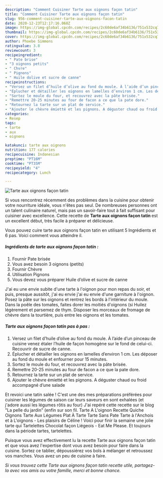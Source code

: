 ```yaml
---
description: "Comment Cuisiner Tarte aux oignons façon tatin"
title: "Comment Cuisiner Tarte aux oignons façon tatin"
slug: 956-comment-cuisiner-tarte-aux-oignons-facon-tatin
date: 2020-12-23T12:17:16.068Z
image: https://img-global.cpcdn.com/recipes/2c60de6af34b6136/751x532cq70/tarte-aux-oignons-facon-tatin-photo-principale-de-la-recette.jpg
thumbnail: https://img-global.cpcdn.com/recipes/2c60de6af34b6136/751x532cq70/tarte-aux-oignons-facon-tatin-photo-principale-de-la-recette.jpg
cover: https://img-global.cpcdn.com/recipes/2c60de6af34b6136/751x532cq70/tarte-aux-oignons-facon-tatin-photo-principale-de-la-recette.jpg
author: Phoebe Simmons
ratingvalue: 3.8
reviewcount: 3
recipeingredient:
- " Pate brise"
- "3 oignons petits"
- " Chvre"
- " Pignons"
- " Huile dolive et sucre de canne"
recipeinstructions:
- "Versez un filet d’huile d’olive au fond du moule. À l’aide d’un pinceau de cuisine venez étaler l’huile de façon homogène sur le fond de celui-ci. Recouvrir de sucre de canne."
- "Éplucher et détailler les oignons en lamelles d’environ 1 cm. Les déposer au fond du moule et enfourner pour 15 minutes."
- "Sortez le moule du four, et recouvrez avec la pâte brisée."
- "Remettre 20-25 minutes au four de facon a ce que la pate dore."
- "Retournez la tarte sur un plat de service."
- "Ajouter le chèvre émietté et les pignons. A déguster chaud ou froid accompagné d’une salade"
categories:
- Resep
tags:
- tarte
- aux
- oignons

katakunci: tarte aux oignons 
nutrition: 177 calories
recipecuisine: Indonesian
preptime: "PT16M"
cooktime: "PT35M"
recipeyield: "4"
recipecategory: Lunch

---
```



![Tarte aux oignons façon tatin](https://img-global.cpcdn.com/recipes/2c60de6af34b6136/751x532cq70/tarte-aux-oignons-facon-tatin-photo-principale-de-la-recette.jpg)

Si vous rencontrez récemment des problèmes dans la cuisine pour obtenir votre nourriture idéale, vous n'êtes pas seul. De nombreuses personnes ont un talent culinaire naturel, mais pas un savoir-faire tout à fait suffisant pour cuisiner avec excellence. Cette recette de <strong> Tarte aux oignons façon tatin </strong> est un excellent début, très facile à préparer et délicieuse.

<!--inarticleads1-->

Vous pouvez cuire tarte aux oignons façon tatin en utilisant 5 Ingrédients et 6 pas. Voici comment vous atteindre il.

##### Ingrédients de tarte aux oignons façon tatin :

1. Fournir  Pate brisée
1. Vous avez besoin 3 oignons (petits)
1. Fournir  Chèvre
1. Utilisation  Pignons
1. Vous devez vous préparer  Huile d’olive et sucre de canne


J&#39;ai eu une envie subite d&#39;une tarte à l&#39;oignon pour mon repas du soir, et puis, presque aussitôt, j&#39;ai eu envie j&#39;ai eu envie d&#39;une garniture à l&#39;oignon. Posez la pâte sur les oignons et rentrez les bords à l&#39;intérieur du moule. Dans la poêle des tomates, faites dorer les moitiés d&#39;oignons (si Huilez légèrement et parsemez de thym. Disposer les morceaux de fromage de chèvre dans la tourtière, puis entre les oignons et les tomates. 

<!--inarticleads2-->

##### Tarte aux oignons façon tatin pas à pas :

1. Versez un filet d’huile d’olive au fond du moule. À l’aide d’un pinceau de cuisine venez étaler l’huile de façon homogène sur le fond de celui-ci. Recouvrir de sucre de canne.
1. Éplucher et détailler les oignons en lamelles d’environ 1 cm. Les déposer au fond du moule et enfourner pour 15 minutes.
1. Sortez le moule du four, et recouvrez avec la pâte brisée.
1. Remettre 20-25 minutes au four de facon a ce que la pate dore.
1. Retournez la tarte sur un plat de service.
1. Ajouter le chèvre émietté et les pignons. A déguster chaud ou froid accompagné d’une salade


Et revoici une tatin salée ! C&#39;est une des mes préparations préférées pour cuisiner les légumes de saison car leurs saveurs en sont exhalées (et j&#39;adore aussi les légumes rôtis au four) J&#39;ai repéré cette recette sur le blog &#34;La pelle du jardin&#34; (enfin sur son fil. Tarte A L&#39;oignon Recette Quiche Oignons Tarte Aux Légumes Plat À Tarte Tarte Sans Pate Tarte à l&#39;Anchois et à L&#39;oignons - Les plaisirs de Céline ! Voici pour finir la semaine une jolie tarte qui Tartelettes Chocolat façon Liégeois - Eat Me Please. Et toujours dans la période tartes, tartelettes. 

<!--inarticleads1-->

<p>
Puisque vous avez effectivement lu la recette Tarte aux oignons façon tatin et que vous avez l'expertise dont vous avez besoin pour faire dans la cuisine. Sortez ce tablier, dépoussiérez vos bols à mélanger et retroussez vos manches. Vous avez un peu de cuisine à faire.
</p>

<p>
<i>Si vous trouvez cette Tarte aux oignons façon tatin recette utile, partagez-la avec vos amis ou votre famille, merci et bonne chance.</i>
</p>
